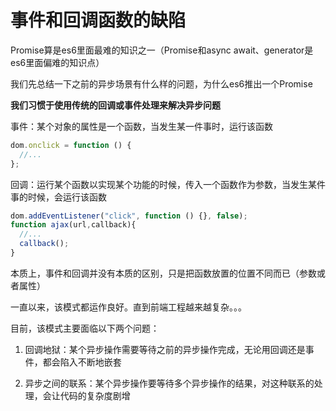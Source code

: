 # 事件和回调函数的缺陷

Promise算是es6里面最难的知识之一（Promise和async await、generator是es6里面偏难的知识点）

我们先总结一下之前的异步场景有什么样的问题，为什么es6推出一个Promise

**我们习惯于使用传统的回调或事件处理来解决异步问题**

事件：某个对象的属性是一个函数，当发生某一件事时，运行该函数

```js
dom.onclick = function () {
  //...
};
```

回调：运行某个函数以实现某个功能的时候，传入一个函数作为参数，当发生某件事的时候，会运行该函数

```js
dom.addEventListener("click", function () {}, false);
function ajax(url,callback){
  //...
  callback();
}
```

本质上，事件和回调并没有本质的区别，只是把函数放置的位置不同而已（参数或者属性）

一直以来，该模式都运作良好。直到前端工程越来越复杂。。。

目前，该模式主要面临以下两个问题：

1. 回调地狱：某个异步操作需要等待之前的异步操作完成，无论用回调还是事件，都会陷入不断地嵌套

2. 异步之间的联系：某个异步操作要等待多个异步操作的结果，对这种联系的处理，会让代码的复杂度剧增
